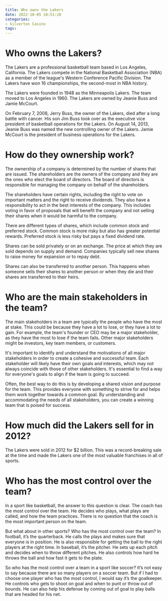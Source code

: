 ```yaml
---
title: Who owns the Lakers
date: 2022-10-05 18:51:28
categories:
- Silverton Casino
tags:
---
```



#  Who owns the Lakers?

The Lakers are a professional basketball team based in Los Angeles, California. The Lakers compete in the National Basketball Association (NBA) as a member of the league's Western Conference Pacific Division. The Lakers have won 16 championships, the second-most in NBA history.

The Lakers were founded in 1948 as the Minneapolis Lakers. The team moved to Los Angeles in 1960. The Lakers are owned by Jeanie Buss and Jamie McCourt.

On February 7, 2008, Jerry Buss, the owner of the Lakers, died after a long battle with cancer. His son Jim Buss took over as the executive vice president of basketball operations for the Lakers. On August 14, 2013, Jeanie Buss was named the new controlling owner of the Lakers. Jamie McCourt is the president of business operations for the Lakers.

#  How do they ownership work?

The ownership of a company is determined by the number of shares that are issued. The shareholders are the owners of the company and they are the ones who elect the board of directors. The board of directors is responsible for managing the company on behalf of the shareholders.

The shareholders have certain rights, including the right to vote on important matters and the right to receive dividends. They also have a responsibility to act in the best interests of the company. This includes voting in favor of proposals that will benefit the company and not selling their shares when it would be harmful to the company.

There are different types of shares, which include common stock and preferred stock. Common stock is more risky but also has greater potential rewards. Preferred stock is less risky but pays a fixed dividend rate.

Shares can be sold privately or on an exchange. The price at which they are sold depends on supply and demand. Companies typically sell new shares to raise money for expansion or to repay debt.

Shares can also be transferred to another person. This happens when someone sells their shares to another person or when they die and their shares are transferred to their heirs.

#  Who are the main stakeholders in the team?

The main stakeholders in a team are typically the people who have the most at stake. This could be because they have a lot to lose, or they have a lot to gain. For example, the team's founder or CEO may be a major stakeholder, as they have the most to lose if the team fails. Other major stakeholders might be investors, key team members, or customers.

It's important to identify and understand the motivations of all major stakeholders in order to create a cohesive and successful team. Each stakeholder will likely have their own goals and interests, which may not always coincide with those of other stakeholders. It's essential to find a way for everyone's goals to align if the team is going to succeed.

Often, the best way to do this is by developing a shared vision and purpose for the team. This provides everyone with something to strive for and helps them work together towards a common goal. By understanding and accommodating the needs of all stakeholders, you can create a winning team that is poised for success.

#  How much did the Lakers sell for in 2012?

The Lakers were sold in 2012 for $2 billion. This was a record-breaking sale at the time and made the Lakers one of the most valuable franchises in all of sports.

#  Who has the most control over the team?

In a sport like basketball, the answer to this question is clear. The coach has the most control over the team. He decides who plays, what plays are called, and how the team practices. There is no question that the coach is the most important person on the team.

But what about in other sports? Who has the most control over the team? In football, it’s the quarterback. He calls the plays and makes sure that everyone is in position. He is also responsible for getting the ball to the right players at the right time. In baseball, it’s the pitcher. He sets up each pitch and decides when to throw different pitches. He also controls how hard he throws the ball and how fast it gets to the plate.

So who has the most control over a team in a sport like soccer? It’s not easy to say because there are so many players on a soccer team. But if I had to choose one player who has the most control, I would say it’s the goalkeeper. He controls who gets to shoot on goal and when to punt or throw out of bounds. He can also help his defense by coming out of goal to play balls that are headed for his net.